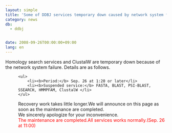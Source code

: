 ```yaml
---
layout: simple
title: 'Some of DDBJ services temporary down caused by network system failure.'
category: news
db:
  - ddbj


date: 2008-09-26T00:00:00+09:00
lang: en
---
```


<html>Homology search services and ClustalW are temporary down because of the network system failure. Details are as follows. <dd>

    <ul>
        <li><b>Period:</b> Sep. 26 at 1:20 or later</li>
        <li><b>Suspended service:</b> FASTA, BLAST, PSI-BLAST, SSEARCH, HMMPFAM, ClustalW </li>
    </ul>
<dd>Recovery work takes little longer.We will announce on this page as soon as the maintenance are completed.
<dd>We sincerely apologize for your inconvenience.
<dd>
    <font color="#ff0000">
<dd>The maintenance are completed.All services works normally.(Sep. 26 at 11:00)</dd>
</font>
</dd>
</dd>
</dd>
</dd>
</html>
